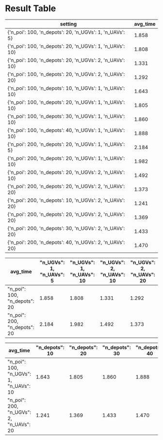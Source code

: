 # Result Table

| setting | avg_time |
| ------- | -------- |
| {'n_poi': 100, 'n_depots': 20, 'n_UGVs': 1, 'n_UAVs': 5} | 1.858 |
| {'n_poi': 100, 'n_depots': 20, 'n_UGVs': 1, 'n_UAVs': 10} | 1.808 |
| {'n_poi': 100, 'n_depots': 20, 'n_UGVs': 2, 'n_UAVs': 10} | 1.331 |
| {'n_poi': 100, 'n_depots': 20, 'n_UGVs': 2, 'n_UAVs': 20} | 1.292 |
| {'n_poi': 100, 'n_depots': 10, 'n_UGVs': 1, 'n_UAVs': 10} | 1.643 |
| {'n_poi': 100, 'n_depots': 20, 'n_UGVs': 1, 'n_UAVs': 10} | 1.805 |
| {'n_poi': 100, 'n_depots': 30, 'n_UGVs': 1, 'n_UAVs': 10} | 1.860 |
| {'n_poi': 100, 'n_depots': 40, 'n_UGVs': 1, 'n_UAVs': 10} | 1.888 |
| {'n_poi': 200, 'n_depots': 20, 'n_UGVs': 1, 'n_UAVs': 5} | 2.184 |
| {'n_poi': 200, 'n_depots': 20, 'n_UGVs': 1, 'n_UAVs': 10} | 1.982 |
| {'n_poi': 200, 'n_depots': 20, 'n_UGVs': 2, 'n_UAVs': 10} | 1.492 |
| {'n_poi': 200, 'n_depots': 20, 'n_UGVs': 2, 'n_UAVs': 20} | 1.373 |
| {'n_poi': 200, 'n_depots': 10, 'n_UGVs': 2, 'n_UAVs': 20} | 1.241 |
| {'n_poi': 200, 'n_depots': 20, 'n_UGVs': 2, 'n_UAVs': 20} | 1.369 |
| {'n_poi': 200, 'n_depots': 30, 'n_UGVs': 2, 'n_UAVs': 20} | 1.433 |
| {'n_poi': 200, 'n_depots': 40, 'n_UGVs': 2, 'n_UAVs': 20} | 1.470 |

| avg_time | "n_UGVs": 1,</br>"n_UAVs": 5 | "n_UGVs": 1,</br>"n_UAVs": 10 | "n_UGVs": 2,</br>"n_UAVs": 10 | "n_UGVs": 2,</br>"n_UAVs": 20 |
| -------- | ---------------------------- | ----------------------------- | ----------------------------- | ----------------------------- |
| "n_poi": 100, </br>"n_depots": 20 |  1.858  |  1.808  |   1.331   |   1.292   |
| "n_poi": 200, </br>"n_depots": 20 |  2.184  |  1.982  |   1.492   |   1.373   |
    
| avg_time | "n_depots": 10 | "n_depots": 20 | "n_depots": 30 | "n_depots": 40 |
| -------- | ---------------------------- | ----------------------------- | ----------------------------- | ----------------------------- |
| "n_poi": 100, </br>"n_UGVs": 1, </br>"n_UAVs": 10 |  1.643  |  1.805  |   1.860   |   1.888   |
| "n_poi": 200, </br>"n_UGVs": 2, </br>"n_UAVs": 20 |  1.241  |  1.369  |   1.433   |   1.470   |
    